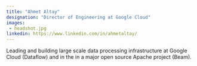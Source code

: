 ```yaml
---
title: "Ahmet Altay"
designation: "Director of Engineering at Google Cloud"
images:
 - headshot.jpg
linkedin: https://www.linkedin.com/in/ahmetaltay/
---
```


Leading and building large scale data processing infrastructure at Google Cloud (Dataflow) and in the in a major open source Apache project (Beam).
